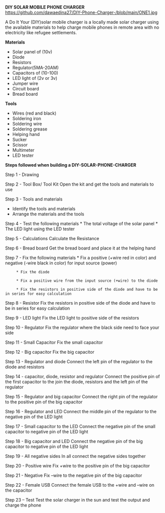 
**DIY SOLAR MOBILE PHONE CHARGER**
https://github.com/dawaedina27/DIY-Phone-Charger-/blob/main/ONE1.jpg

A Do It Your (DIY)solar mobile charger is a locally made solar charger using the available materials to help charge mobile phones in remote area with no electricity like refugee settlements.

                      
**Materials**

* Solar panel of (10v) 
* Diode         
* Resistors        
* Regulator(5MA-20AM)       
* Capacitors of (10-100)        
* LED light of (2v or 3v)        
* Jumper wire       
* Circuit board        
* Bread board

**Tools**     
* Wires (red and black)       
* Soldering iron         
* Soldering wire       
* Soldering grease        
* Helping hand      
* Sucker        
* Scissor       
* Multimeter   
* LED tester

**Steps followed when building a DIY-SOLAR-PHONE-CHARGER**	
	
Step 1 - Drawing

Step 2 - Tool Box/ Tool Kit
         Open the kit and get the tools and materials to use

Step 3 - Tools and materials 
* Identify the tools and materials 
* Arrange the materials and the tools

Step 4 - Test the following materials 
         * The total voltage of the solar panel 
         * The LED light using the LED tester

Step 5 - Calculations 
         Calculate the Resistance
	 
Step 6 - Bread board 
         Get the bread board and place it at the helping hand
	 
Step 7 - Fix the following materials 
         * Fix a positive (+wire red in color) and negative (-wire black in color) for input source (power) 
	 
         * Fix the diode 
	 
         * Fix a positive wire from the input source (+wire) to the diode 
	 
         * Fix the resistors in positive side of the diode and have to be in series for easy calculation
	 
Step 8 - Resistor 
         Fix the resistors in positive side of the diode and have to be in series for easy calculation
	 
Step 9 - LED light 
         Fix the LED light to positive side of the resistors
	 
Step 10 - Regulator 
         Fix the regulator where the black side need to face your side
	 
Step 11 - Small Capacitor 
         Fix the small capacitor
	 
Step 12 - Big capacitor 
         Fix the big capacitor
	 
Step 13 - Regulator and diode 
          Connect the left pin of the regulator to the diode and resistors
	 
Step 14 - capacitor, diode, resistor and regulator 
          Connect the positive pin of the first capacitor to the join the diode, resistors and the left pin of the regulator
	  
Step 15 - Regulator and big capacitor 
          Connect the right pin of the regulator to the positive pin of the big capacitor
	  
Step 16 - Regulator and LED 
          Connect the middle pin of the regulator to the negative pin of the LED light
	  
Step 17 - Small capacitor to the LED 
          Connect the negative pin of the small capacitor to negative pin of the LED light
	  
Step 18 - Big capacitor and LED 
          Connect the negative pin of the big capacitor to negative pin of the LED light
	  
Step 19 - All negative sides 
          In all connect the negative sides together
	  
Step 20 - Positive wire 
          Fix +wire to the positive pin of the big capacitor
	  
Step 21 - Negative 
          Fix –wire to the negative pin of the big capacitor
	  
Step 22 - Female USB 
          Connect the female USB to the +wire and –wire on the capacitor
	  
Step 23 – Test
          Test the solar charger in the sun and test the output and charge the phone
	  
